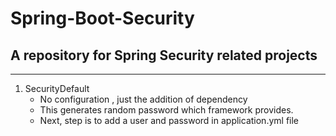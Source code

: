 # Spring-Boot-Security
## A repository for Spring Security related projects
-------------------------------------------------------

1. SecurityDefault
	* No configuration , just the addition of dependency
	* This generates random password which framework provides.
	* Next, step is to add a user and password in application.yml file


